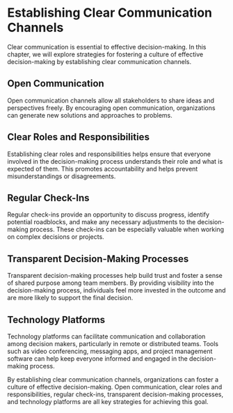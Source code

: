 Establishing Clear Communication Channels
======================================================================================================

Clear communication is essential to effective decision-making. In this chapter, we will explore strategies for fostering a culture of effective decision-making by establishing clear communication channels.

Open Communication
------------------

Open communication channels allow all stakeholders to share ideas and perspectives freely. By encouraging open communication, organizations can generate new solutions and approaches to problems.

Clear Roles and Responsibilities
--------------------------------

Establishing clear roles and responsibilities helps ensure that everyone involved in the decision-making process understands their role and what is expected of them. This promotes accountability and helps prevent misunderstandings or disagreements.

Regular Check-Ins
-----------------

Regular check-ins provide an opportunity to discuss progress, identify potential roadblocks, and make any necessary adjustments to the decision-making process. These check-ins can be especially valuable when working on complex decisions or projects.

Transparent Decision-Making Processes
-------------------------------------

Transparent decision-making processes help build trust and foster a sense of shared purpose among team members. By providing visibility into the decision-making process, individuals feel more invested in the outcome and are more likely to support the final decision.

Technology Platforms
--------------------

Technology platforms can facilitate communication and collaboration among decision makers, particularly in remote or distributed teams. Tools such as video conferencing, messaging apps, and project management software can help keep everyone informed and engaged in the decision-making process.

By establishing clear communication channels, organizations can foster a culture of effective decision-making. Open communication, clear roles and responsibilities, regular check-ins, transparent decision-making processes, and technology platforms are all key strategies for achieving this goal.
